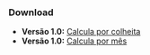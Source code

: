 ### Download

*   **Versão 1.0:** [Calcula por colheita](https://github.com/willy384/StardewValley-Investiment/releases/download/StardewValley/calc_por_colheita.exe)
*   **Versão 1.0:** [Calcula por mês](https://github.com/willy384/StardewValley-Investiment/releases/download/StardewValley/calc_por_mes.exe)

